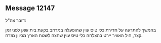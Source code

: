 ## Message 12147

דובר צה"ל:

בהמשך להתרעה על חדירת כלי טיס עוין שהופעלה במרחב בקעת בית שאן לפני זמן קצר, חיל האוויר יירט בהצלחה כלי טיס עוין שחצה לשטח הארץ מכיוון מזרח.

